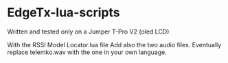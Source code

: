 # EdgeTx-lua-scripts
Written and tested only on a Jumper T-Pro V2 (oled LCD)

With the RSSI Model Locator.lua file Add also the two audio files. Eventually replace telemko.wav with the one in your own language.
